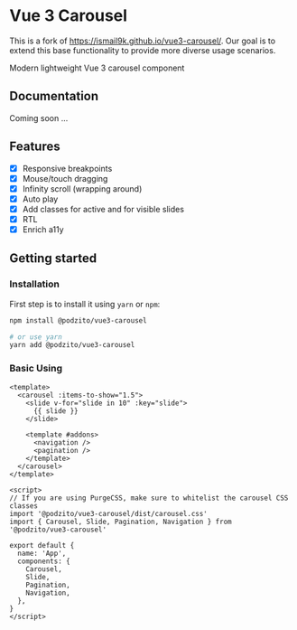 # Vue 3 Carousel

This is a fork of https://ismail9k.github.io/vue3-carousel/. Our goal is to extend this base functionality to provide more diverse usage scenarios.

Modern lightweight Vue 3 carousel component

## Documentation

Coming soon ...

## Features

- [x] Responsive breakpoints
- [x] Mouse/touch dragging
- [x] Infinity scroll (wrapping around)
- [x] Auto play
- [x] Add classes for active and for visible slides
- [x] RTL
- [x] Enrich a11y

## Getting started

### Installation

First step is to install it using `yarn` or `npm`:

```bash
npm install @podzito/vue3-carousel

# or use yarn
yarn add @podzito/vue3-carousel
```

### Basic Using

```vue
<template>
  <carousel :items-to-show="1.5">
    <slide v-for="slide in 10" :key="slide">
      {{ slide }}
    </slide>

    <template #addons>
      <navigation />
      <pagination />
    </template>
  </carousel>
</template>

<script>
// If you are using PurgeCSS, make sure to whitelist the carousel CSS classes
import '@podzito/vue3-carousel/dist/carousel.css'
import { Carousel, Slide, Pagination, Navigation } from '@podzito/vue3-carousel'

export default {
  name: 'App',
  components: {
    Carousel,
    Slide,
    Pagination,
    Navigation,
  },
}
</script>
```
